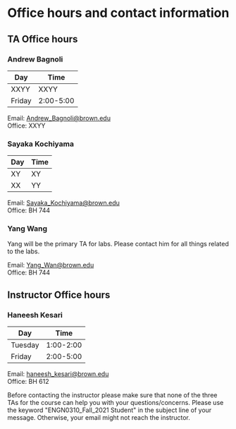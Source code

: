 
# Office hours and contact information



## TA Office hours

### Andrew Bagnoli

| Day     | Time      |
|---------|-----------|
| XXYY | XXYY |
| Friday  | 2:00-5:00 |

Email: Andrew_Bagnoli@brown.edu <br/>
Office: XXYY

<!-- Friday: AB (Friday) 1-3
Thursday:   -->

### Sayaka Kochiyama

| Day    | Time      |
|--------|-----------|
| XY     | XY        |
| XX | YY |


Email: Sayaka_Kochiyama@brown.edu <br/>
Office: BH 744

### Yang Wang

Yang will be the primary TA for labs. Please contact him for all things related to the labs.

Email: Yang_Wan@brown.edu <br/>
Office: BH 744



## Instructor Office hours

### Haneesh Kesari


| Day     | Time      |
|---------|-----------|
| Tuesday | 1:00-2:00 |
| Friday  | 2:00-5:00 |

 
Email: haneesh_kesari@brown.edu <br/>
Office: BH 612

Before contacting the instructor please make sure that none of the three TAs for the course can help you with your questions/concerns. 
Please use the keyword "ENGN0310_Fall_2021 Student" in the subject line of your message. Otherwise, your email might not reach the instructor. 


